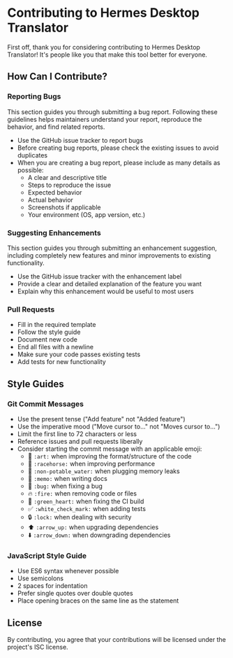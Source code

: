 # Contributing to Hermes Desktop Translator

First off, thank you for considering contributing to Hermes Desktop Translator! It's people like you that make this tool better for everyone.

## How Can I Contribute?

### Reporting Bugs

This section guides you through submitting a bug report. Following these guidelines helps maintainers understand your report, reproduce the behavior, and find related reports.

- Use the GitHub issue tracker to report bugs
- Before creating bug reports, please check the existing issues to avoid duplicates
- When you are creating a bug report, please include as many details as possible:
  - A clear and descriptive title
  - Steps to reproduce the issue
  - Expected behavior
  - Actual behavior
  - Screenshots if applicable
  - Your environment (OS, app version, etc.)

### Suggesting Enhancements

This section guides you through submitting an enhancement suggestion, including completely new features and minor improvements to existing functionality.

- Use the GitHub issue tracker with the enhancement label
- Provide a clear and detailed explanation of the feature you want
- Explain why this enhancement would be useful to most users

### Pull Requests

- Fill in the required template
- Follow the style guide
- Document new code
- End all files with a newline
- Make sure your code passes existing tests
- Add tests for new functionality

## Style Guides

### Git Commit Messages

- Use the present tense ("Add feature" not "Added feature")
- Use the imperative mood ("Move cursor to..." not "Moves cursor to...")
- Limit the first line to 72 characters or less
- Reference issues and pull requests liberally
- Consider starting the commit message with an applicable emoji:
  - 🎨 `:art:` when improving the format/structure of the code
  - 🐎 `:racehorse:` when improving performance
  - 🚱 `:non-potable_water:` when plugging memory leaks
  - 📝 `:memo:` when writing docs
  - 🐛 `:bug:` when fixing a bug
  - 🔥 `:fire:` when removing code or files
  - 💚 `:green_heart:` when fixing the CI build
  - ✅ `:white_check_mark:` when adding tests
  - 🔒 `:lock:` when dealing with security
  - ⬆️ `:arrow_up:` when upgrading dependencies
  - ⬇️ `:arrow_down:` when downgrading dependencies

### JavaScript Style Guide

- Use ES6 syntax whenever possible
- Use semicolons
- 2 spaces for indentation
- Prefer single quotes over double quotes
- Place opening braces on the same line as the statement

## License

By contributing, you agree that your contributions will be licensed under the project's ISC license. 